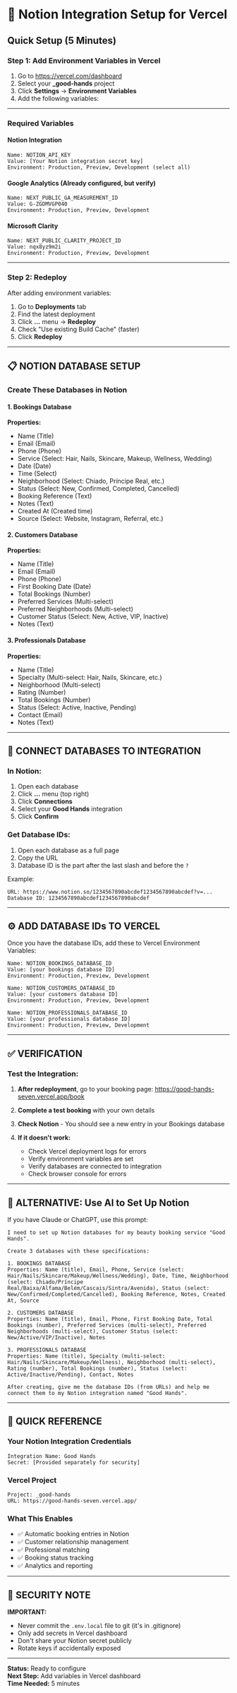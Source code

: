 # 🔧 Notion Integration Setup for Vercel

## Quick Setup (5 Minutes)

### Step 1: Add Environment Variables in Vercel

1. Go to https://vercel.com/dashboard
2. Select your **_good-hands** project
3. Click **Settings** → **Environment Variables**
4. Add the following variables:

---

### Required Variables

#### Notion Integration
```
Name: NOTION_API_KEY
Value: [Your Notion integration secret key]
Environment: Production, Preview, Development (select all)
```

#### Google Analytics (Already configured, but verify)
```
Name: NEXT_PUBLIC_GA_MEASUREMENT_ID
Value: G-ZGDMVGP040
Environment: Production, Preview, Development
```

#### Microsoft Clarity
```
Name: NEXT_PUBLIC_CLARITY_PROJECT_ID
Value: nqx8yz9m2i
Environment: Production, Preview, Development
```

---

### Step 2: Redeploy

After adding environment variables:
1. Go to **Deployments** tab
2. Find the latest deployment
3. Click **...** menu → **Redeploy**
4. Check "Use existing Build Cache" (faster)
5. Click **Redeploy**

---

## 📋 NOTION DATABASE SETUP

### Create These Databases in Notion

#### 1. Bookings Database
**Properties:**
- Name (Title)
- Email (Email)
- Phone (Phone)
- Service (Select: Hair, Nails, Skincare, Makeup, Wellness, Wedding)
- Date (Date)
- Time (Select)
- Neighborhood (Select: Chiado, Príncipe Real, etc.)
- Status (Select: New, Confirmed, Completed, Cancelled)
- Booking Reference (Text)
- Notes (Text)
- Created At (Created time)
- Source (Select: Website, Instagram, Referral, etc.)

#### 2. Customers Database
**Properties:**
- Name (Title)
- Email (Email)
- Phone (Phone)
- First Booking Date (Date)
- Total Bookings (Number)
- Preferred Services (Multi-select)
- Preferred Neighborhoods (Multi-select)
- Customer Status (Select: New, Active, VIP, Inactive)
- Notes (Text)

#### 3. Professionals Database
**Properties:**
- Name (Title)
- Specialty (Multi-select: Hair, Nails, Skincare, etc.)
- Neighborhood (Multi-select)
- Rating (Number)
- Total Bookings (Number)
- Status (Select: Active, Inactive, Pending)
- Contact (Email)
- Notes (Text)

---

## 🔗 CONNECT DATABASES TO INTEGRATION

### In Notion:
1. Open each database
2. Click **...** menu (top right)
3. Click **Connections**
4. Select your **Good Hands** integration
5. Click **Confirm**

### Get Database IDs:
1. Open each database as a full page
2. Copy the URL
3. Database ID is the part after the last slash and before the `?`

Example:
```
URL: https://www.notion.so/1234567890abcdef1234567890abcdef?v=...
Database ID: 1234567890abcdef1234567890abcdef
```

---

## ⚙️ ADD DATABASE IDs TO VERCEL

Once you have the database IDs, add these to Vercel Environment Variables:

```
Name: NOTION_BOOKINGS_DATABASE_ID
Value: [your bookings database ID]
Environment: Production, Preview, Development

Name: NOTION_CUSTOMERS_DATABASE_ID
Value: [your customers database ID]
Environment: Production, Preview, Development

Name: NOTION_PROFESSIONALS_DATABASE_ID
Value: [your professionals database ID]
Environment: Production, Preview, Development
```

---

## ✅ VERIFICATION

### Test the Integration:

1. **After redeployment**, go to your booking page:
   https://good-hands-seven.vercel.app/book

2. **Complete a test booking** with your own details

3. **Check Notion** - You should see a new entry in your Bookings database

4. **If it doesn't work:**
   - Check Vercel deployment logs for errors
   - Verify environment variables are set
   - Verify databases are connected to integration
   - Check browser console for errors

---

## 🤖 ALTERNATIVE: Use AI to Set Up Notion

If you have Claude or ChatGPT, use this prompt:

```
I need to set up Notion databases for my beauty booking service "Good Hands". 

Create 3 databases with these specifications:

1. BOOKINGS DATABASE
Properties: Name (title), Email, Phone, Service (select: Hair/Nails/Skincare/Makeup/Wellness/Wedding), Date, Time, Neighborhood (select: Chiado/Príncipe Real/Baixa/Alfama/Belém/Cascais/Sintra/Avenida), Status (select: New/Confirmed/Completed/Cancelled), Booking Reference, Notes, Created At, Source

2. CUSTOMERS DATABASE  
Properties: Name (title), Email, Phone, First Booking Date, Total Bookings (number), Preferred Services (multi-select), Preferred Neighborhoods (multi-select), Customer Status (select: New/Active/VIP/Inactive), Notes

3. PROFESSIONALS DATABASE
Properties: Name (title), Specialty (multi-select: Hair/Nails/Skincare/Makeup/Wellness), Neighborhood (multi-select), Rating (number), Total Bookings (number), Status (select: Active/Inactive/Pending), Contact, Notes

After creating, give me the database IDs (from URLs) and help me connect them to my Notion integration named "Good Hands".
```

---

## 📱 QUICK REFERENCE

### Your Notion Integration Credentials
```
Integration Name: Good Hands
Secret: [Provided separately for security]
```

### Vercel Project
```
Project: _good-hands
URL: https://good-hands-seven.vercel.app/
```

### What This Enables
- ✅ Automatic booking entries in Notion
- ✅ Customer relationship management
- ✅ Professional matching
- ✅ Booking status tracking
- ✅ Analytics and reporting

---

## 🚨 SECURITY NOTE

**IMPORTANT:** 
- Never commit the `.env.local` file to git (it's in .gitignore)
- Only add secrets in Vercel dashboard
- Don't share your Notion secret publicly
- Rotate keys if accidentally exposed

---

**Status:** Ready to configure  
**Next Step:** Add variables in Vercel dashboard  
**Time Needed:** 5 minutes  


